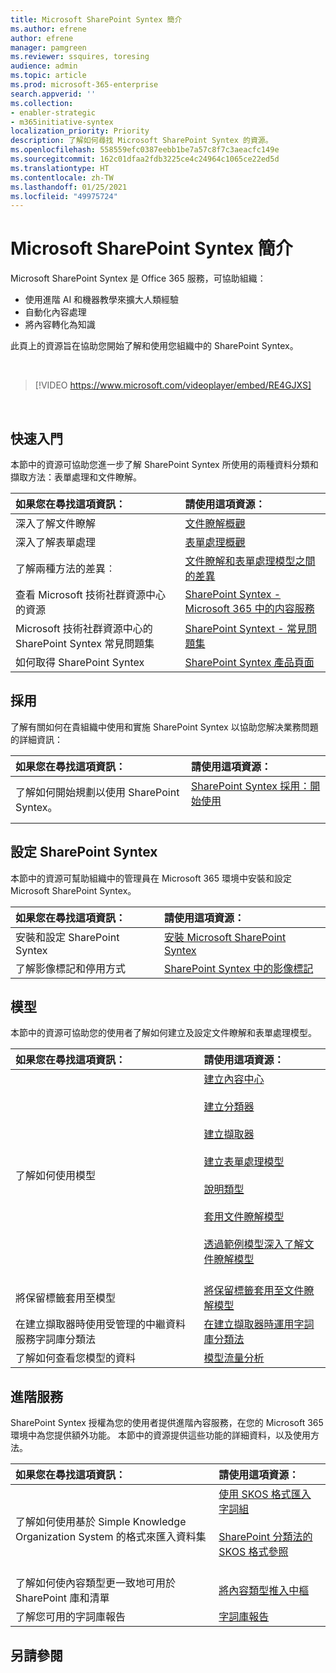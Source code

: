 ```yaml
---
title: Microsoft SharePoint Syntex 簡介
ms.author: efrene
author: efrene
manager: pamgreen
ms.reviewer: ssquires, toresing
audience: admin
ms.topic: article
ms.prod: microsoft-365-enterprise
search.appverid: ''
ms.collection:
- enabler-strategic
- m365initiative-syntex
localization_priority: Priority
description: 了解如何尋找 Microsoft SharePoint Syntex 的資源。
ms.openlocfilehash: 558559efc0387eebb1be7a57c8f7c3aeacfc149e
ms.sourcegitcommit: 162c01dfaa2fdb3225ce4c24964c1065ce22ed5d
ms.translationtype: HT
ms.contentlocale: zh-TW
ms.lasthandoff: 01/25/2021
ms.locfileid: "49975724"
---
```

# <a name="introduction-to-microsoft-sharepoint-syntex"></a>Microsoft SharePoint Syntex 簡介

Microsoft SharePoint Syntex 是 Office 365 服務，可協助組織：

- 使用進階 AI 和機器教學來擴大人類經驗
- 自動化內容處理
- 將內容轉化為知識

此頁上的資源旨在協助您開始了解和使用您組織中的 SharePoint Syntex。

</br>

> [!VIDEO https://www.microsoft.com/videoplayer/embed/RE4GJXS] 

</br>

## <a name="get-started"></a>快速入門

本節中的資源可協助您進一步了解 SharePoint Syntex 所使用的兩種資料分類和擷取方法：表單處理和文件瞭解。

| 如果您在尋找這項資訊： | 請使用這項資源： |
|:-----|:-----|
|深入了解文件瞭解|[文件瞭解概觀](https://docs.microsoft.com/microsoft-365/contentunderstanding/document-understanding-overview)|
|深入了解表單處理|[表單處理概觀](https://docs.microsoft.com/microsoft-365/contentunderstanding/form-processing-overview)|
|了解兩種方法的差異︰|[文件瞭解和表單處理模型之間的差異](https://docs.microsoft.com/microsoft-365/contentunderstanding/difference-between-document-understanding-and-form-processing-model)|
|查看 Microsoft 技術社群資源中心的資源|[SharePoint Syntex - Microsoft 365 中的内容服務](https://resources.techcommunity.microsoft.com/sharepoint-syntex/)|
|Microsoft 技術社群資源中心的 SharePoint Syntex 常見問題集 |[SharePoint Syntext - 常見問題集](https://resources.techcommunity.microsoft.com/project-cortex-microsoft-365/faq/)|
|如何取得 SharePoint Syntex |[SharePoint Syntex 產品頁面](https://www.microsoft.com/microsoft-365/enterprise/sharepoint-syntex)|

## <a name="adoption"></a>採用

了解有關如何在貴組織中使用和實施 SharePoint Syntex 以協助您解决業務問題的詳細資訊： 

| 如果您在尋找這項資訊： | 請使用這項資源： |
|:-----|:-----|
|了解如何開始規劃以使用 SharePoint Syntex。 |[SharePoint Syntex 採用：開始使用](https://docs.microsoft.com/microsoft-365/contentunderstanding/adoption-getstarted)<br><br>|  

## <a name="set-up-sharepoint-syntex"></a>設定 SharePoint Syntex

本節中的資源可幫助組織中的管理員在 Microsoft 365 環境中安裝和設定 Microsoft SharePoint Syntex。

| 如果您在尋找這項資訊： | 請使用這項資源： |
|:-----|:-----|
|安裝和設定 SharePoint Syntex|[安裝 Microsoft SharePoint Syntex](https://docs.microsoft.com/microsoft-365/contentunderstanding/set-up-content-understanding)|
|了解影像標記和停用方式|[SharePoint Syntex 中的影像標記](https://docs.microsoft.com/microsoft-365/contentunderstanding/image-tagging)|

## <a name="models"></a>模型

本節中的資源可協助您的使用者了解如何建立及設定文件瞭解和表單處理模型。

| 如果您在尋找這項資訊： | 請使用這項資源： |
|:-----|:-----|
|了解如何使用模型|[建立內容中心](https://docs.microsoft.com/microsoft-365/contentunderstanding/create-a-content-center)<br><br>[建立分類器](https://docs.microsoft.com/microsoft-365/contentunderstanding/create-a-classifier)<br><br>[建立擷取器](https://docs.microsoft.com/microsoft-365/contentunderstanding/create-an-extractor)<br><br>[建立表單處理模型](https://docs.microsoft.com/microsoft-365/contentunderstanding/create-a-form-processing-model)<br><br>[說明類型](https://docs.microsoft.com/microsoft-365/contentunderstanding/form-processing-overview)<br><br>[套用文件瞭解模型](https://docs.microsoft.com/microsoft-365/contentunderstanding/apply-a-model)<br><br>[透過範例模型深入了解文件瞭解模型](https://docs.microsoft.com/microsoft-365/contentunderstanding/learn-about-document-understanding-models-through-the-sample-model)<br><br>|
|將保留標籤套用至模型|[將保留標籤套用至文件瞭解模型](https://docs.microsoft.com/microsoft-365/contentunderstanding/apply-a-retention-label-to-a-model)|
|在建立擷取器時使用受管理的中繼資料服務字詞庫分類法|[在建立擷取器時運用字詞庫分類法](https://docs.microsoft.com/microsoft-365/contentunderstanding/leverage-term-store-taxonomy)|
|了解如何查看您模型的資料|[模型流量分析](https://docs.microsoft.com/microsoft-365/contentunderstanding/model-usage-analytics)|

## <a name="premium-services"></a>進階服務

SharePoint Syntex 授權為您的使用者提供進階內容服務，在您的 Microsoft 365 環境中為您提供額外功能。 本節中的資源提供這些功能的詳細資料，以及使用方法。

| 如果您在尋找這項資訊： | 請使用這項資源： |
|:-----|:-----|
|了解如何使用基於 Simple Knowledge Organization System 的格式來匯入資料集|[使用 SKOS 格式匯入字詞組](https://docs.microsoft.com/microsoft-365/contentunderstanding/import-term-set-skos)<br><br>[SharePoint 分類法的 SKOS 格式參照](https://docs.microsoft.com/microsoft-365/contentunderstanding/skos-format-reference)<br><br>|
|了解如何使內容類型更一致地可用於 SharePoint 庫和清單|[將內容類型推入中樞](https://docs.microsoft.com/microsoft-365/contentunderstanding/push-content-type-to-hub)|
|了解您可用的字詞庫報告|[字詞庫報告](https://docs.microsoft.com/microsoft-365/contentunderstanding/term-store-analytics)|

## <a name="see-also"></a>另請參閱
